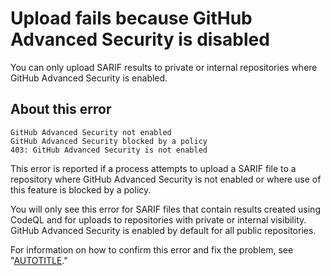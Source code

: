 # Upload fails because GitHub Advanced Security is disabled

You can only upload SARIF results to private or internal repositories where GitHub Advanced Security is enabled.

## About this error

```text
GitHub Advanced Security not enabled
GitHub Advanced Security blocked by a policy
403: GitHub Advanced Security is not enabled
```

This error is reported if a process attempts to upload a SARIF file to a repository where GitHub Advanced Security is not enabled or where use of this feature is blocked by a policy.

You will only see this error for SARIF files that contain results created using CodeQL and for uploads to repositories with private or internal visibility. GitHub Advanced Security is enabled by default for all public repositories.

For information on how to confirm this error and fix the problem, see "[AUTOTITLE](/code-security/code-scanning/troubleshooting-code-scanning/advanced-security-must-be-enabled)."

